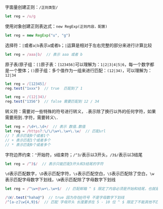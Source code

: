 字面量创建正则：`/正则类型/`

```javascript
let reg = /u/g
```

使用对象创建正则表达式：`new RegExp(正则内容，配置)`

```javascript
let reg = new RegExp("u", "g")
```

选择符：`|`或者`a|b`表示`a`或者`b`；`|`运算是相对于左右完整的部分来进行计算比较

```javascript
let reg = /aaa|b/  // 表示 aaa 或者 b
```

原子表/原子组：`[]`原子表：`[123456]`可以理解为：`1|2|3|4|5|6`，每一个数字都是一个整体；`()`原子组：多个值作为一组来进行匹配：`(12|34)`，可以理解为：`12|34`

```javascript
let reg = /[12345]/
reg.test("1xxx")  // true  匹配到了 1

let reg = /(12|34)/
reg.test("1356")  // false 需要匹配到 12 / 34
```

转义符：需要对一些特殊的符号进行转义，`.`表示除了换行以外的任何字符，如果需要用到`.`字符，需要转义`\.`

```javascript
let reg = /\d+\.\d+/  // 表示 数值.数值
let reg = /https?:\/\/\w+\.\w+\.\w/  // 匹配url
// ? 表示匹配0个或者1个
// + 表示匹配1个或者多个
// * 表示匹配0个或者多个
```

字符边界约束：`^`开始符，`$`结束符；`/^3/`表示以3开头，`/3$/`表示以3结尾

```javascript
let reg = /^3$/  // 表示只能匹配3开头和3结尾的字符
```

`\d`表示匹配数字，`\D`表示匹配字符，`\s`表示匹配空白，`\S`表示匹配除了空白，`\w`表示匹配字母数字下划线，`\W`表示匹配除了字母数字下划线

```javascript
let reg = /^\w+@\w+\.\w+$/  // 匹配邮箱 ^ $ 限定了内容必须是开始和结尾，也就是前后不能出现不匹配的内容 \w+匹配一个或者多个字母数字下划线 \. 对.字符进行转义

/\W/.test("haha@")  // true 因为存在@符号 不是字母数字下划线
/^[a-z]\w{4,9}$/  // 匹配 字母开头 长度要求在 5 - 10 位 ^ $ 限定了不能其他不匹配的内容开头和结尾
```

